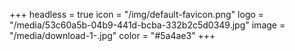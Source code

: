 +++
headless = true
icon = "/img/default-favicon.png"
logo = "/media/53c60a5b-04b9-441d-bcba-332b2c5d0349.jpg"
image = "/media/download-1-.jpg"
color = "#5a4ae3"
+++

